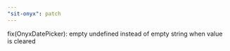```yaml
---
"sit-onyx": patch
---
```


fix(OnyxDatePicker): empty undefined instead of empty string when value is cleared
